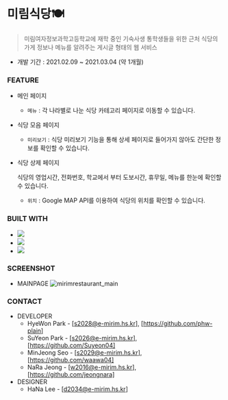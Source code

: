 # 미림식당🍽

>  미림여자정보과학고등학교에 재학 중인 기숙사생 통학생들을 위한 근처 식당의 가게 정보나 메뉴를 알려주는 게시글 형태의 웹 서비스

* 개발 기간 : 2021.02.09 ~ 2021.03.04 (약 1개월)

### FEATURE

* 메인 페이지
  * ```메뉴``` : 각 나라별로 나눈 식당 카테고리 페이지로 이동할 수 있습니다.
* 식당 모음 페이지
  * ```미리보기``` : 식당 미리보기 기능을 통해 상세 페이지로 들어가지 않아도 간단한 정보를 확인할 수 있습니다. 
* 식당 상제 페이지
  <p>식당의 영업시간, 전화번호, 학교에서 부터 도보시간, 휴무일, 메뉴를 한눈에 확인할 수 있습니다.</p>
  
  * ```위치``` : Google MAP API를 이용하여 식당의 위치를 확인할 수 있습니다.
### BUILT WITH

* <img src="https://img.shields.io/badge/HTML5-E34F26?style=flat-square&logo=HTML5&logoColor=white"/></a>
* <img src="https://img.shields.io/badge/CSS3-1572B6?style=flat-square&logo=CSS3&logoColor=white"/></a>
* <img src="https://img.shields.io/badge/JavaScript-F7DF1E?style=flat-square&logo=JavaScript&logoColor=white"/></a>

### SCREENSHOT

* MAINPAGE
![mirimrestaurant_main](https://user-images.githubusercontent.com/79081836/125162459-e8c40e80-e1c2-11eb-9486-e6143d2d4157.JPG)


### CONTACT

* DEVELOPER
  * HyeWon Park - [s2028@e-mirim.hs.kr], [https://github.com/phw-plain]
  * SuYeon Park - [s2026@e-mirim.hs.kr], [https://github.com/Suyeon04]
  * MinJeong Seo - [s2029@e-mirim.hs.kr], [https://github.com/waawa04]
  * NaRa Jeong - [w2016@e-mirim.hs.kr], [https://github.com/jeongnara]
* DESIGNER
  * HaNa Lee - [d2034@e-mirim.hs.kr]
